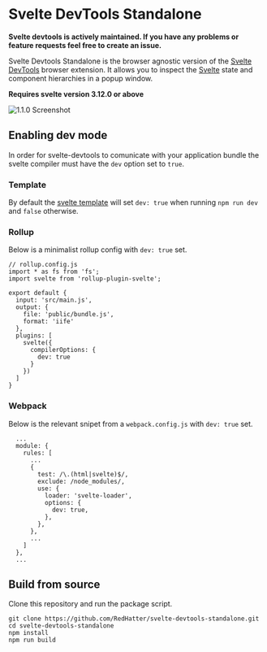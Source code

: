 # Svelte DevTools Standalone

**Svelte devtools is actively maintained. If you have any problems or feature requests feel free to create an issue.**

Svelte Devtools Standalone is the browser agnostic version of the [Svelte DevTools](https://github.com/RedHatter/svelte-devtools) browser extension. It allows you to inspect the [Svelte](https://svelte.dev) state and component hierarchies in a popup window.

**Requires svelte version 3.12.0 or above**

![1.1.0 Screenshot](https://raw.githubusercontent.com/RedHatter/svelte-devtools/master/screenshot.png "1.1.0 Screenshot")

## Enabling dev mode

In order for svelte-devtools to comunicate with your application bundle the svelte compiler must have the `dev` option set to `true`.

### Template
By default the [svelte template](https://github.com/sveltejs/template) will set `dev: true` when running `npm run dev` and `false` otherwise.

### Rollup
Below is a minimalist rollup config with `dev: true` set.
```
// rollup.config.js
import * as fs from 'fs';
import svelte from 'rollup-plugin-svelte';

export default {
  input: 'src/main.js',
  output: {
    file: 'public/bundle.js',
    format: 'iife'
  },
  plugins: [
    svelte({
      compilerOptions: {
        dev: true
      }
    })
  ]
}
```

### Webpack
Below is the relevant snipet from a `webpack.config.js` with `dev: true` set.
```
  ...
  module: {
    rules: [
      ...
      {
        test: /\.(html|svelte)$/,
        exclude: /node_modules/,
        use: {
          loader: 'svelte-loader',
          options: {
            dev: true,
          },
        },
      },
      ...
    ]
  },
  ...
```

## Build from source

Clone this repository and run the package script.
```
git clone https://github.com/RedHatter/svelte-devtools-standalone.git
cd svelte-devtools-standalone
npm install
npm run build
```
